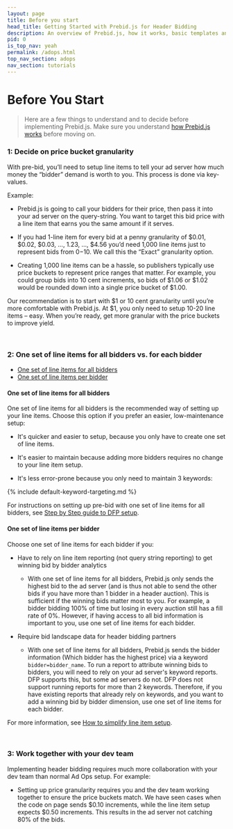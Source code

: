 ```yaml
---
layout: page
title: Before you start
head_title: Getting Started with Prebid.js for Header Bidding
description: An overview of Prebid.js, how it works, basic templates and examples, and more.
pid: 0
is_top_nav: yeah
permalink: /adops.html
top_nav_section: adops
nav_section: tutorials
---
```


<div class="bs-docs-section" markdown="1">

# Before You Start

> Here are a few things to understand and to decide before implementing Prebid.js. Make sure you understand [how Prebid.js works](/overview/intro.html) before moving on.

### 1: Decide on price bucket granularity

With pre-bid, you’ll need to setup line items to tell your ad server how much money the “bidder” demand is worth to you. This process is done via key-values.

Example:


* Prebid.js is going to call your bidders for their price, then pass it into your ad server on the query-string. You want to target this bid price with a line item that earns you the same amount if it serves.

* If you had 1-line item for every bid at a penny granularity of $0.01, $0.02, $0.03, ..., 1.23, ..., $4.56 you’d need 1,000 line items just to represent bids from $0-$10. We call this the “Exact” granularity option.

* Creating 1,000 line items can be a hassle, so publishers typically use price buckets to represent price ranges that matter. For example, you could group bids into 10 cent increments, so bids of $1.06 or $1.02 would be rounded down into a single price bucket of $1.00.

Our recommendation is to start with $1 or 10 cent granularity until you’re more comfortable with Prebid.js. At $1, you only need to setup 10-20 line items – easy. When you’re ready, get more granular with the price buckets to improve yield.

<br>

### 2: One set of line items for all bidders vs. for each bidder

+ <a href="#all-bidders">One set of line items for all bidders</a>
+ <a href="#per-bidder">One set of line items per bidder</a>

#### One set of line items for all bidders <a name="all-bidders"/>

One set of line items for all bidders is the recommended way of setting up your line items.  Choose this option if you prefer an easier, low-maintenance setup:

- It's quicker and easier to setup, because you only have to create one set of line items.

- It's easier to maintain because adding more bidders requires no change to your line item setup.

- It's less error-prone because you only need to maintain 3 keywords:

{% include default-keyword-targeting.md %} 

For instructions on setting up pre-bid with one set of line items for all bidders, see [Step by Step guide to DFP setup](/adops/step-by-step.html).

#### One set of line items per bidder <a name="per-bidder"/>

Choose one set of line items for each bidder if you:

- Have to rely on line item reporting (not query string reporting) to get winning bid by bidder analytics
    - With one set of line items for all bidders, Prebid.js only sends the highest bid to the ad server (and is thus not able to send the other bids if you have more than 1 bidder in a header auction). This is sufficient if the winning bids matter most to you. For example, a bidder bidding 100% of time but losing in every auction still has a fill rate of 0%. However, if having access to all bid information is important to you, use one set of line items for each bidder.

- Require bid landscape data for header bidding partners
    - With one set of line items for all bidders, Prebid.js sends the bidder information (Which bidder has the highest price) via a keyword `bidder=bidder_name`. To run a report to attribute winning bids to bidders, you will need to rely on your ad server's keyword reports. DFP supports this, but some ad servers do not. DFP does not support running reports for more than 2 keywords. Therefore, if you have existing reports that already rely on keywords, and you want to add a winning bid by bidder dimension, use one set of line items for each bidder.

For more information, see [How to simplify line item setup](/overview/how-to-simplify-line-item-setup.html).

<br>

### 3: Work together with your dev team

Implementing header bidding requires much more collaboration with your dev team than normal Ad Ops setup. For example:

- Setting up price granularity requires you and the dev team working together to ensure the price buckets match. We have seen cases when the code on page sends $0.10 increments, while the line item setup expects $0.50 increments. This results in the ad server not catching 80% of the bids.
